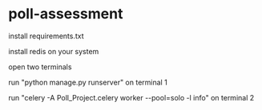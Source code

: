 # poll-assessment

install requirements.txt

install redis on your system

open two terminals

run "python manage.py runserver" on terminal 1

run "celery -A Poll_Project.celery worker --pool=solo -l info" on terminal 2
